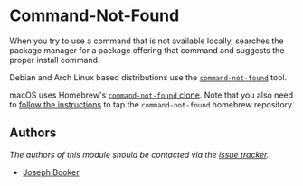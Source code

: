 Command-Not-Found
=================

When you try to use a command that is not available locally, searches
the package manager for a package offering that command and suggests
the proper install command.

Debian and Arch Linux based distributions use the [`command-not-found`][1] tool.

macOS uses Homebrew's [`command-not-found` clone][2]. Note that you also need to
[follow the instructions][3] to tap the `command-not-found` homebrew repository.


Authors
-------

*The authors of this module should be contacted via the [issue tracker][4].*

  - [Joseph Booker](https://github.com/sargas)

[1]: https://code.launchpad.net/command-not-found
[2]: https://github.com/Homebrew/homebrew-command-not-found
[3]: https://github.com/Homebrew/homebrew-command-not-found#install
[4]: https://github.com/sorin-ionescu/prezto/issues
